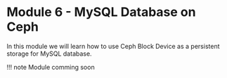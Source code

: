# Module 6 - MySQL Database on Ceph

In this module we will learn how to use Ceph Block Device as a persistent storage for MySQL database.

!!! note
    Module comming soon
